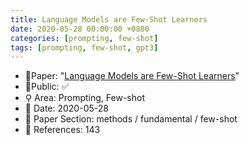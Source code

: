 ```yaml
---
title: Language Models are Few-Shot Learners
date: 2020-05-28 00:00:00 +0800
categories: [prompting, few-shot]
tags: [prompting, few-shot, gpt3]
---
```


- 📙Paper: "[Language Models are Few-Shot Learners](https://www.semanticscholar.org/paper/Language-Models-are-Few-Shot-Learners-Brown-Mann/6b85b63579a916f705a8e10a49bd8d849d91b1fc)"
- 🔑Public: ✅
- ⚲ Area: Prompting, Few-shot
- 📅 Date: 2020-05-28
- 🔎 Paper Section: methods / fundamental / few-shot
- 📝 References: 143
